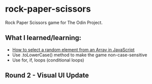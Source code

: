 # rock-paper-scissors

Rock Paper Scissors game for The Odin Project.

## What I learned/learning:

- [How to select a random element from an Array in JavaScript](https://www.geeksforgeeks.org/how-to-select-a-random-element-from-array-in-javascript/)
- Use .toLowerCase() method to make the game non-case-sensitive
- Use for, if, loops (conditional loops)

## Round 2 - Visual UI Update

